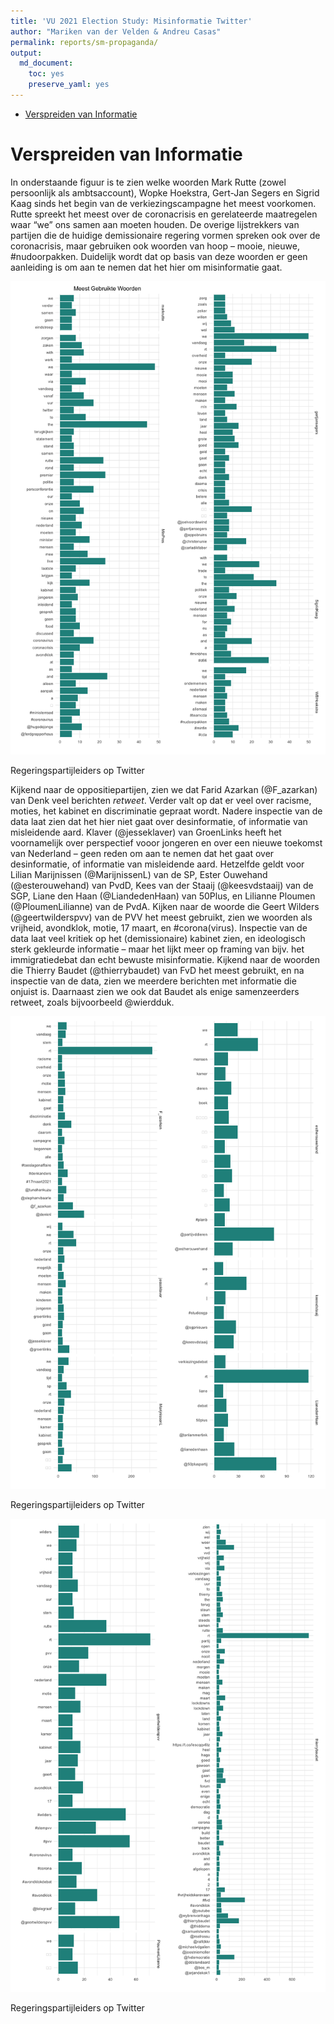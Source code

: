 ```yaml
---
title: 'VU 2021 Election Study: Misinformatie Twitter'
author: "Mariken van der Velden & Andreu Casas"
permalink: reports/sm-propaganda/
output: 
  md_document:
    toc: yes
    preserve_yaml: yes
---
```


-   [Verspreiden van Informatie](#verspreiden-van-informatie)

Verspreiden van Informatie
==========================

In onderstaande figuur is te zien welke woorden Mark Rutte (zowel
persoonlijk als ambtsaccount), Wopke Hoekstra, Gert-Jan Segers en Sigrid
Kaag sinds het begin van de verkiezingscampagne het meest voorkomen.
Rutte spreekt het meest over de coronacrisis en gerelateerde maatregelen
waar “we” ons samen aan moeten houden. De overige lijstrekkers van
partijen die de huidige demissionaire regering vormen spreken ook over
de coronacrisis, maar gebruiken ook woorden van hoop – mooie, nieuwe,
\#nudoorpakken. Duidelijk wordt dat op basis van deze woorden er geen
aanleiding is om aan te nemen dat het hier om misinformatie gaat.

<img src="sharing on twitter - coalitiepartijen-1.png" alt="Regeringspartijleiders op Twitter"  />
<p class="caption">
Regeringspartijleiders op Twitter
</p>

Kijkend naar de oppositiepartijen, zien we dat Farid Azarkan
(@F\_azarkan) van Denk veel berichten *retweet*. Verder valt op dat er
veel over racisme, moties, het kabinet en discriminatie gepraat wordt.
Nadere inspectie van de data laat zien dat het hier niet gaat over
desinformatie, of informatie van misleidende aard. Klaver (@jesseklaver)
van GroenLinks heeft het voornamelijk over perspectief vooor jongeren en
over een nieuwe toekomst van Nederland – geen reden om aan te nemen dat
het gaat over desinformatie, of informatie van misleidende aard.
Hetzelfde geldt voor Lilian Marijnissen (@MarijnissenL) van de SP, Ester
Ouwehand (@esterouwehand) van PvdD, Kees van der Staaij (@keesvdstaaij)
van de SGP, Liane den Haan (@LiandedenHaan) van 50Plus, en Lilianne
Ploumen (@PloumenLilianne) van de PvdA. Kijken naar de woorde die Geert
Wilders (@geertwilderspvv) van de PVV het meest gebruikt, zien we
woorden als vrijheid, avondklok, motie, 17 maart, en \#corona(virus).
Inspectie van de data laat veel kritiek op het (demissionaire) kabinet
zien, en ideologisch sterk gekleurde informatie – maar het lijkt meer op
framing van bijv. het immigratiedebat dan echt bewuste misinformatie.
Kijkend naar de woorden die Thierry Baudet (@thierrybaudet) van FvD het
meest gebruikt, en na inspectie van de data, zien we meerdere berichten
met informatie die onjuist is. Daarnaast zien we ook dat Baudet als
enige samenzeerders retweet, zoals bijvoorbeeld @wierdduk.

<img src="sharing on twitter - oppositiepartijen-1.png" alt="Regeringspartijleiders op Twitter"  />
<p class="caption">
Regeringspartijleiders op Twitter
</p>

<img src="sharing on twitter - oppositiepartijen-2.png" alt="Regeringspartijleiders op Twitter"  />
<p class="caption">
Regeringspartijleiders op Twitter
</p>
